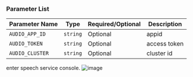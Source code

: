 ### Parameter List

| Parameter Name  | Type     | Required/Optional | Description                                                                      |
|-----------------|----------|-------------------|----------------------------------------------------------------------------------|
| `AUDIO_APP_ID`  | `string` | Optional          |          appid               |
| `AUDIO_TOKEN`   | `string` | Optional          |   access token    |
| `AUDIO_CLUSTER` | `string` | Optional          | cluster id |

enter speech service console.
![image](https://github.com/user-attachments/assets/6261ee3c-2632-427d-a95e-85e55d85d971)
